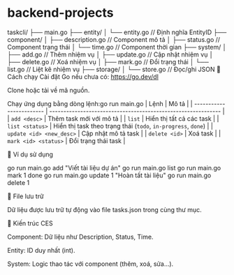 # backend-projects
taskcli/
├── main.go
├── entity/
│   └── entity.go         // Định nghĩa EntityID
├── component/
│   ├── description.go    // Component mô tả
│   ├── status.go         // Component trạng thái
│   └── time.go           // Component thời gian
├── system/
│   ├── add.go            // Thêm nhiệm vụ
│   ├── update.go         // Cập nhật nhiệm vụ
│   ├── delete.go         // Xoá nhiệm vụ
│   ├── mark.go           // Đổi trạng thái
│   └── list.go           // Liệt kê nhiệm vụ
├── storage/
│   └── store.go          // Đọc/ghi JSON
🚀 Cách chạy
Cài đặt Go nếu chưa có: https://go.dev/dl

Clone hoặc tải về mã nguồn.

Chạy ứng dụng bằng dòng lệnh:go run main.go <command>
| Lệnh                     | Mô tả                                                         |
| ------------------------ | ------------------------------------------------------------- |
| `add <desc>`             | Thêm task mới với mô tả                                       |
| `list`                   | Hiển thị tất cả các task                                      |
| `list <status>`          | Hiển thị task theo trạng thái (`todo`, `in-progress`, `done`) |
| `update <id> <new_desc>` | Cập nhật mô tả task                                           |
| `delete <id>`            | Xoá task                                                      |
| `mark <id> <status>`     | Đổi trạng thái task                                           |


🧪 Ví dụ sử dụng

go run main.go add "Viết tài liệu dự án"
go run main.go list
go run main.go mark 1 done
go run main.go update 1 "Hoàn tất tài liệu"
go run main.go delete 1

📝 File lưu trữ

Dữ liệu được lưu trữ tự động vào file tasks.json trong cùng thư mục.

📌 Kiến trúc CES

Component: Dữ liệu như Description, Status, Time.

Entity: ID duy nhất (int).

System: Logic thao tác với component (thêm, xoá, sửa…).

